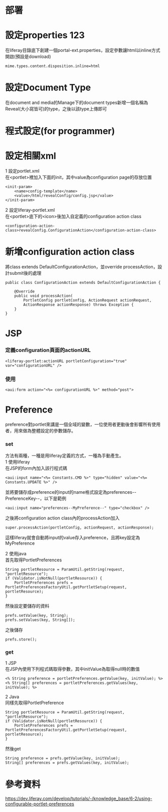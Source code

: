 # 部署
# 設定properties 123
在liferay目錄底下創建一個portal-ext.properties，設定參數讓html以inline方式開啟(預設是download)

    mime.types.content.disposition.inline=html

# 設定Document Type  
在document and media的Manage下的document types新增一個名稱為Reveal(大小寫皆可)的type，之後以該type上傳即可


# 程式設定(for programmer)
# 設定相關xml

1 設定portlet.xml  
在\<portlet>裡加入下面的init，其中value為configuration page的存放位置


    <init-param>
        <name>config-template</name>
        <value>/html/revealConfig/config.jsp</value>
    </init-param>
    
2 設定liferay-portlet.xml  
在\<portlet>底下的\<icon>後加入自定義的configuration action class

    <configuration-action-class>revealConfig.ConfigurationAction</configuration-action-class>
    
# 新增configuration action class  
將class extends DefaultConfigurationAction，並override processAction，設計submit後的處理


    public class ConfigurationAction extends DefaultConfigurationAction {
	
        @Override
        public void processAction(
            PortletConfig portletConfig, ActionRequest actionRequest,
            ActionResponse actionResponse) throws Exception {
        }
    }
            
# JSP  

### 定義configuration頁面的actionURL

    <liferay-portlet:actionURL portletConfiguration="true" var="configurationURL" />
### 使用

    <aui:form action="<%= configurationURL %>" method="post">
    
# Preference  
preference對portlet來講是一個全域的變數，一位使用者更動後會影響所有使用者，用來做為整體設定的參數儲存。  

### set
方法有兩種，一種是用liferay定義的方式，一種為手動產生。  
1 使用liferay  
在JSP的form內加入該行程式碼 

    <aui:input name="<%= Constants.CMD %>" type="hidden" value="<%= Constants.UPDATE %>" />
並將要儲存成preference的input的name格式設定為preferences--PreferenceKey--，以下是範例

    <aui:input name="preferences--MyPreference--" type="checkbox" />
    
之後將configuration action class內的processAction加入

    super.processAction(portletConfig, actionRequest, actionResponse);
    
這樣liferay就會自動將input的value存入preference，且將key設定為MyPreference

2 使用java  
首先取得PortletPreferences 

    String portletResource = ParamUtil.getString(request, "portletResource");
    if (Validator.isNotNull(portletResource)) {
        PortletPreferences prefs = PortletPreferencesFactoryUtil.getPortletSetup(request, portletResource);
    }
    
然後設定要儲存的資料

    prefs.setValue(key, String);
    prefs.setValues(key, String[]);
    
之後儲存

    prefs.store();
    
### get
1 JSP  
在JSP內使用下列程式碼取得參數，其中initValue為取得null時的數值

    <% String preference = portletPreferences.getValue(key, initValue); %>
    <% String[] preferences = portletPreferences.getValues(key, initValue); %>
    
2 Java  
同樣先取得PortletPreference

    String portletResource = ParamUtil.getString(request, "portletResource");
    if (Validator.isNotNull(portletResource)) {
        PortletPreferences prefs = PortletPreferencesFactoryUtil.getPortletSetup(request, portletResource);
    }
然後get

    String preference = prefs.getValue(key, initValue);
    String[] preferences = prefs.getValues(key, initValue);
    
# 參考資料  
https://dev.liferay.com/develop/tutorials/-/knowledge_base/6-2/using-configurable-portlet-preferences
